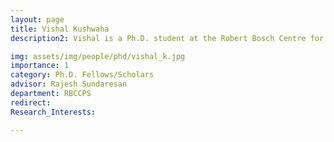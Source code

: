 ```yaml
---
layout: page
title: Vishal Kushwaha
description2: Vishal is a Ph.D. student at the Robert Bosch Centre for Cyber-Physical Systems, Indian Institute of Science, Bengaluru. He works with Prof. Rajesh Sundaresan (Department of Electrical Communication Engineering) and Prof. Abdul R. Pinjari (Department of Civil Engineering). He completed his B.Tech. in Electrical Engineering from Govind Ballabh Pant Engineering College, Uttarakhand in 2015 and his M.Tech. in Electrical Engineering from IIT Gandhinagar, Gujarat in 2018. His broad research interests are the applications of game theory, discrete travel mode choice theory, and traffic network equilibrium algorithms. He is currently working in the area of optimal pricing for first- and last-mile services to facilitate the collaboration between public and private transport operators.

img: assets/img/people/phd/vishal_k.jpg
importance: 1
category: Ph.D. Fellows/Scholars 
advisor: Rajesh Sundaresan
department: RBCCPS
redirect: 
Research_Interests:

---
```


